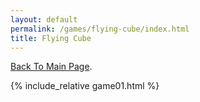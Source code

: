 ```yaml
---
layout: default
permalink: /games/flying-cube/index.html
title: Flying Cube
---
```


[Back To Main Page](../../).

{% include_relative game01.html %}